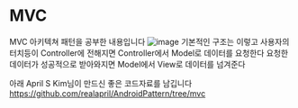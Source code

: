 # MVC
MVC 아키텍쳐 패턴을 공부한 내용입니다
![image](https://user-images.githubusercontent.com/67040465/126265824-a79a1bda-e0ca-4470-bdee-91f51b69e30f.png)
기본적인 구조는 이렇고 사용자의 터치등이 Controller에 전해지면 Controller에서 Model로 데이터를 요청한다
요청한 데이터가 성공적으로 받아와지면 Model에서 View로 데이터를 넘겨준다

아래 April S Kim님이 만드신 좋은 코드자료를 남깁니다
https://github.com/realapril/AndroidPattern/tree/mvc

